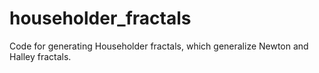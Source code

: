 # householder_fractals
Code for generating Householder fractals, which generalize Newton and Halley fractals.
